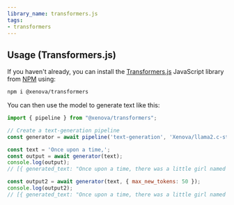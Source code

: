 ```yaml
---
library_name: transformers.js
tags: 
- transformers
---
```


## Usage (Transformers.js)

If you haven't already, you can install the [Transformers.js](https://huggingface.co/docs/transformers.js) JavaScript library from [NPM](https://www.npmjs.com/package/@xenova/transformers) using:
```bash
npm i @xenova/transformers
```

You can then use the model to generate text like this:

```js
import { pipeline } from "@xenova/transformers";

// Create a text-generation pipeline
const generator = await pipeline('text-generation', 'Xenova/llama2.c-stories15M');

const text = 'Once upon a time,';
const output = await generator(text);
console.log(output);
// [{ generated_text: "Once upon a time, there was a little girl named Lily. She loved to play outside in" }]

const output2 = await generator(text, { max_new_tokens: 50 });
console.log(output2);
// [{ generated_text: "Once upon a time, there was a little girl named Lily. She loved to play outside in the sunshine. One day, she saw a big, dark cloud in the sky. She knew it was going to rain soon.\nLily ran inside her house" }]
```
